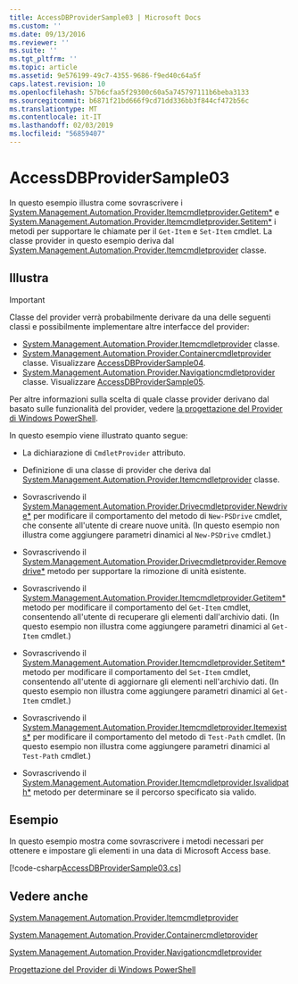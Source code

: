 ```yaml
---
title: AccessDBProviderSample03 | Microsoft Docs
ms.custom: ''
ms.date: 09/13/2016
ms.reviewer: ''
ms.suite: ''
ms.tgt_pltfrm: ''
ms.topic: article
ms.assetid: 9e576199-49c7-4355-9686-f9ed40c64a5f
caps.latest.revision: 10
ms.openlocfilehash: 57b6cfaa5f29300c60a5a745797111b6beba3133
ms.sourcegitcommit: b6871f21bd666f9cd71dd336bb3f844cf472b56c
ms.translationtype: MT
ms.contentlocale: it-IT
ms.lasthandoff: 02/03/2019
ms.locfileid: "56859407"
---
```

# <a name="accessdbprovidersample03"></a>AccessDBProviderSample03

In questo esempio illustra come sovrascrivere i [System.Management.Automation.Provider.Itemcmdletprovider.Getitem*](/dotnet/api/System.Management.Automation.Provider.ItemCmdletProvider.GetItem) e [System.Management.Automation.Provider.Itemcmdletprovider.Setitem*](/dotnet/api/System.Management.Automation.Provider.ItemCmdletProvider.SetItem) i metodi per supportare le chiamate per il `Get-Item` e `Set-Item` cmdlet. La classe provider in questo esempio deriva dal [System.Management.Automation.Provider.Itemcmdletprovider](/dotnet/api/System.Management.Automation.Provider.ItemCmdletProvider) classe.

## <a name="demonstrates"></a>Illustra

> [!IMPORTANT]
> Classe del provider verrà probabilmente derivare da una delle seguenti classi e possibilmente implementare altre interfacce del provider:
>
> -   [System.Management.Automation.Provider.Itemcmdletprovider](/dotnet/api/System.Management.Automation.Provider.ItemCmdletProvider) classe.
> -   [System.Management.Automation.Provider.Containercmdletprovider](/dotnet/api/System.Management.Automation.Provider.ContainerCmdletProvider) classe. Visualizzare [AccessDBProviderSample04](./accessdbprovidersample04.md).
> -   [System.Management.Automation.Provider.Navigationcmdletprovider](/dotnet/api/System.Management.Automation.Provider.NavigationCmdletProvider) classe. Visualizzare [AccessDBProviderSample05](./accessdbprovidersample05.md).
>
> Per altre informazioni sulla scelta di quale classe provider derivano dal basato sulle funzionalità del provider, vedere [la progettazione del Provider di Windows PowerShell](./provider-types.md).

In questo esempio viene illustrato quanto segue:

- La dichiarazione di `CmdletProvider` attributo.

- Definizione di una classe di provider che deriva dal [System.Management.Automation.Provider.Itemcmdletprovider](/dotnet/api/System.Management.Automation.Provider.ItemCmdletProvider) classe.

- Sovrascrivendo il [System.Management.Automation.Provider.Drivecmdletprovider.Newdrive*](/dotnet/api/System.Management.Automation.Provider.DriveCmdletProvider.NewDrive) per modificare il comportamento del metodo di `New-PSDrive` cmdlet, che consente all'utente di creare nuove unità. (In questo esempio non illustra come aggiungere parametri dinamici al `New-PSDrive` cmdlet.)

- Sovrascrivendo il [System.Management.Automation.Provider.Drivecmdletprovider.Removedrive*](/dotnet/api/System.Management.Automation.Provider.DriveCmdletProvider.RemoveDrive) metodo per supportare la rimozione di unità esistente.

- Sovrascrivendo il [System.Management.Automation.Provider.Itemcmdletprovider.Getitem*](/dotnet/api/System.Management.Automation.Provider.ItemCmdletProvider.GetItem) metodo per modificare il comportamento del `Get-Item` cmdlet, consentendo all'utente di recuperare gli elementi dall'archivio dati. (In questo esempio non illustra come aggiungere parametri dinamici al `Get-Item` cmdlet.)

- Sovrascrivendo il [System.Management.Automation.Provider.Itemcmdletprovider.Setitem*](/dotnet/api/System.Management.Automation.Provider.ItemCmdletProvider.SetItem) metodo per modificare il comportamento del `Set-Item` cmdlet, consentendo all'utente di aggiornare gli elementi nell'archivio dati. (In questo esempio non illustra come aggiungere parametri dinamici al `Get-Item` cmdlet.)

- Sovrascrivendo il [System.Management.Automation.Provider.Itemcmdletprovider.Itemexists*](/dotnet/api/System.Management.Automation.Provider.ItemCmdletProvider.ItemExists) per modificare il comportamento del metodo di `Test-Path` cmdlet. (In questo esempio non illustra come aggiungere parametri dinamici al `Test-Path` cmdlet.)

- Sovrascrivendo il [System.Management.Automation.Provider.Itemcmdletprovider.Isvalidpath*](/dotnet/api/System.Management.Automation.Provider.ItemCmdletProvider.IsValidPath) metodo per determinare se il percorso specificato sia valido.

## <a name="example"></a>Esempio

In questo esempio mostra come sovrascrivere i metodi necessari per ottenere e impostare gli elementi in una data di Microsoft Access base.

[!code-csharp[AccessDBProviderSample03.cs](../../powershell-sdk-samples/SDK-2.0/csharp/AccessDBProviderSample06/AccessDBProviderSample06.cs#L11-L976 "AccessDBProviderSample03.cs")]

## <a name="see-also"></a>Vedere anche

[System.Management.Automation.Provider.Itemcmdletprovider](/dotnet/api/System.Management.Automation.Provider.ItemCmdletProvider)

[System.Management.Automation.Provider.Containercmdletprovider](/dotnet/api/System.Management.Automation.Provider.ContainerCmdletProvider)

[System.Management.Automation.Provider.Navigationcmdletprovider](/dotnet/api/System.Management.Automation.Provider.NavigationCmdletProvider)

[Progettazione del Provider di Windows PowerShell](./provider-types.md)